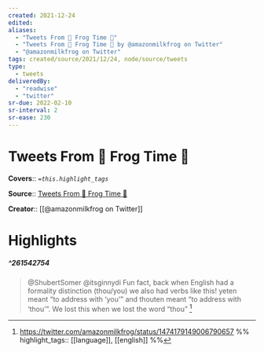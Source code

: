 ```yaml
---
created: 2021-12-24
edited: 
aliases:
  - "Tweets From 🐸 Frog Time 🐸"
  - "Tweets From 🐸 Frog Time 🐸 by @amazonmilkfrog on Twitter"
  - "@amazonmilkfrog on Twitter"
tags: created/source/2021/12/24, node/source/tweets
type: 
  - tweets
deliveredBy: 
  - "readwise"
  - "twitter"
sr-due: 2022-02-10
sr-interval: 2
sr-ease: 230
---
```

# Tweets From 🐸 Frog Time 🐸

**Covers**:: 
*`=this.highlight_tags`*

**Source**:: [Tweets From 🐸 Frog Time 🐸](https://twitter.com/amazonmilkfrog)

**Creator**:: [[@amazonmilkfrog on Twitter]]

# Highlights
##### ^261542754
  
> @ShubertSomer @itsginnydi Fun fact, back when English had a formality distinction (thou/you) we also had verbs like this! yeten meant “to address with ‘you’” and thouten meant “to address with ‘thou’”. We lost this when we lost the word “thou” 
  [^261542754]

[^261542754]: https://twitter.com/amazonmilkfrog/status/1474179149006790657
%%
highlight_tags:: [[language]], [[english]]
%%
